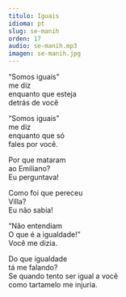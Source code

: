 ```yaml
---
titulo: Iguais
idioma: pt
slug: se-manih
orden: 17
audio: se-manih.mp3
imagen: se-manih.jpg
---
```


“Somos iguais”<br>
me diz<br>
enquanto que esteja<br>
detrás de você<br>

“Somos iguais”<br>
me diz<br>
enquanto que só<br>
fales por você.<br>

Por que mataram<br>
ao Emiliano?<br>
Eu perguntava!<br>

Como foi que pereceu<br>
Villa?<br>
Eu não sabia!<br>

“Não entendiam<br>
O que é a igualdade!”<br>
Você me dizia.<br>

Do que igualdade<br>
tá me falando?<br>
Se quando tento ser igual a você<br>
como tartamelo me injuria.<br>
